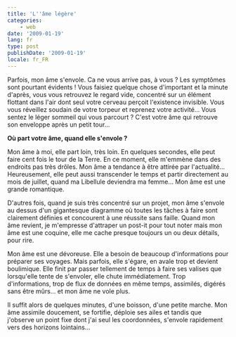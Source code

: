 ```yaml
---
title: 'L''âme légère'
categories:
    - web
date: '2009-01-19'
lang: fr
type: post
publishDate: '2009-01-19'
locale: fr_FR
---
```


Parfois, mon âme s'envole. Ca ne vous arrive pas, à vous&nbsp;? Les symptômes sont pourtant évidents&nbsp;! Vous faisiez quelque chose d'important et la minute d'après, vous vous retrouvez le regard vide, concentré sur un élément flottant dans l'air dont seul votre cerveau perçoit l'existence invisible. Vous vous réveillez soudain de votre torpeur et reprenez votre activité… Vous sentez le léger sommeil qui vous parcourt&nbsp;? C'est votre âme qui retrouve son enveloppe après un petit tour…

**Où part votre âme, quand elle s'envole&nbsp;?**

Mon âme à moi, elle part loin, très loin. En quelques secondes, elle peut faire cent fois le tour de la Terre. En ce moment, elle m'emmène dans des endroits pas très drôles. Mon âme a tendance à être attirée par l'actualité… Heureusement, elle peut aussi transcender le temps et partir directement au mois de juillet, quand ma Libellule deviendra ma femme… Mon âme est une grande romantique.

D'autres fois, quand je suis très concentré sur un projet, mon âme s'envole au dessus d'un gigantesque diagramme où toutes les tâches à faire sont clairement définies et concourent à une réussite sans faille. Quand mon âme revient, je m'empresse d'attraper un post-it pour tout noter mais mon âme est une coquine, elle me cache presque toujours un ou deux détails, pour rire.

Mon âme est une dévoreuse. Elle a besoin de beaucoup d'informations pour préparer ses voyages. Mais parfois, elle s'égare, en avale trop et devient boulimique. Elle finit par passer tellement de temps à faire ses valises que lorsqu'elle tente de s'envoler, elle chute immédiatement. Trop d'informations, trop de flux de données en même temps, assimilés, digérés sans être mûrs… et mon âme ne vole plus.

Il suffit alors de quelques minutes, d'une boisson, d'une petite marche. Mon âme assimile doucement, se fortifie, déploie ses ailes et tandis que j'observe un point fixe dont j'ai seul les coordonnées, s'envole rapidement vers des horizons lointains…